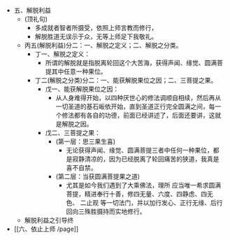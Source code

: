 - 五、解脱利益
	- (顶礼句)
		- 多成就者智者所摄受，依照上师言教而修行，
		- 解脱胜道无误示于众，无等上师足下我敬礼。
	- 丙五(解脱利益)分二：一、解脱之定义；二、解脱之分类。
		- 丁一、解脱之定义：
			- 所谓的解脱就是指脱离轮回这个大苦海，获得声闻、缘觉、圆满菩提其中任意一种果位。
		- 丁二(解脱之分类)分二：一、能获解脱果位之因；二、三菩提之果。
			- 戊一、能获解脱果位之因：
				- 从人身难得开始，以四种厌世心的修法调顺自相续，然后再从一切圣道的基石皈依开始，直到圣道正行完全圆满之间，每一个修法都有各自的功德，前面已经讲述了，后面还要讲，这就是解脱之因。
			- 戊二、三菩提之果：
				- (第一层：思三果生喜)
					- 无论获得声闻、缘觉、圆满菩提三者中任何一种果位，都是寂静清凉的，因为已经脱离了轮回痛苦的狭道，我真是喜不自禁。
				- (第二层：当获圆满菩提果之道)
					- 尤其是如今我们遇到了大乘佛法，理所 应当唯一希求圆满菩提，精进奉行十善，修四无量、六度、四静虑、四无色、 二止观 等一切法门，并以加行发心、正行无缘、后行回向三殊胜摄持而实地修行。
	- 解脱利益之引导终
- [[六、依止上师  /page]]